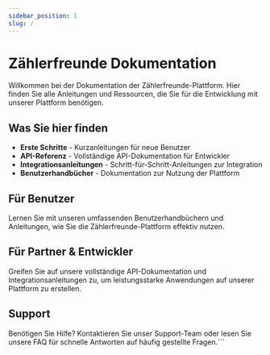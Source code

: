 ```yaml
---
sidebar_position: 1
slug: /
---
```


# Zählerfreunde Dokumentation

Willkommen bei der Dokumentation der Zählerfreunde-Plattform. Hier finden Sie alle Anleitungen und Ressourcen, die Sie für die Entwicklung mit unserer Plattform benötigen.

## Was Sie hier finden

-   **Erste Schritte** - Kurzanleitungen für neue Benutzer
-   **API-Referenz** - Vollständige API-Dokumentation für Entwickler
-   **Integrationsanleitungen** - Schritt-für-Schritt-Anleitungen zur Integration
-   **Benutzerhandbücher** - Dokumentation zur Nutzung der Plattform

## Für Benutzer

Lernen Sie mit unseren umfassenden Benutzerhandbüchern und Anleitungen, wie Sie die Zählerfreunde-Plattform effektiv nutzen.

## Für Partner & Entwickler

Greifen Sie auf unsere vollständige API-Dokumentation und Integrationsanleitungen zu, um leistungsstarke Anwendungen auf unserer Plattform zu erstellen.

## Support

Benötigen Sie Hilfe? Kontaktieren Sie unser Support-Team oder lesen Sie unsere FAQ für schnelle Antworten auf häufig gestellte Fragen.```